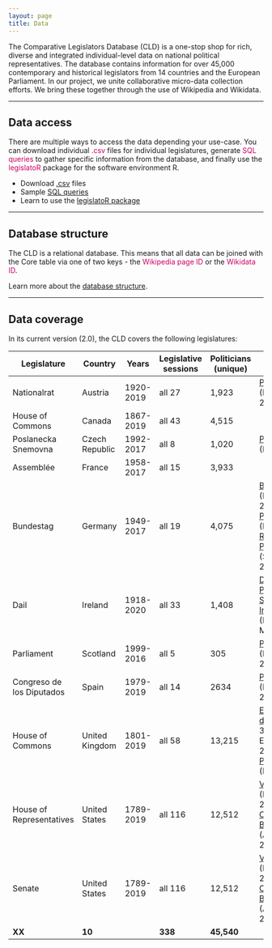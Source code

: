 ```yaml
---
layout: page
title: Data
---
```


The Comparative Legislators Database (CLD) is a one-stop shop for rich, diverse and integrated individual-level data on national political representatives. The database contains information for over 45,000 contemporary and historical legislators from 14 countries and the European Parliament. In our project, we unite collaborative micro-data collection efforts. We bring these together through the use of Wikipedia and Wikidata.

---

<h2 class="legislator-blue">Data access</h2>

<p>There are multiple ways to access the data depending your use-case. You can download individual <span style = "color:#cc0065">.csv </span>files for individual legislatures, generate <span style = "color:#cc0065">SQL queries</span> to gather specific information from the database, and finally use the <span style = "color:#cc0065">legislatoR</span> package for the software environment R.</p>

<ul>
<li> Download <a href="{{ site.baseurl }}/data/csv/">.csv</a> files <i class="fa fa-download"></i></li>
<li> Sample <a href="{{ site.baseurl }}/data/sql/">SQL queries</a> <i class="fa fa-database"></i></li>
<li> Learn to use the <a href="{{ site.baseurl }}/data/legislator/">legislatoR package</a> <i class="fa fa-code"></i></li>
</ul>

---

<h2 class="legislator-blue">Database structure</h2>

The CLD is a relational database. This means that all data can be joined with the Core table via one of two keys - the <span style="color:#cc0065">Wikipedia page ID</span> or the <span style="color:#cc0065">Wikidata ID</span>.

Learn more about the <a href="{{ site.baseurl }}/data/structure/">database structure</a>.

---

<h2 class="legislator-blue">Data coverage</h2>

In its current version (2.0), the CLD covers the following legislatures:

<div class="table-wrapper" markdown="block">

| Legislature               | Country        | Years     | Legislative sessions | Politicians (unique) | Integrated with                                                                                                       |
|---------------------------|----------------|-----------|----------------------|----------------------|-----------------------------------------------------------------------------------------------------------------------|
| Nationalrat               | Austria        | 1920-2019 | all 27               | 1,923                | [ParlSpeech V2](https://dataverse.harvard.edu/dataset.xhtml?persistentId=doi:10.7910/DVN/L4OAKN) (Rauh/Schwalbach 2020)                                                                                  |
| House of Commons          | Canada         | 1867-2019 | all 43               | 4,515                |                                                                                                                       |
| Poslanecka Snemovna       | Czech Republic | 1992-2017 | all 8                | 1,020                | [ParlSpeech V1](https://dataverse.harvard.edu/dataset.xhtml?persistentId=doi:10.7910/DVN/E4RSP9) (Rauh et al. 2017)                                                                                      |
| Assemblée                | France         | 1958-2017 | all 15               | 3,933                |                                                                                                                       |
| Bundestag                 | Germany        | 1949-2017 | all 19               | 4,075                | [BTVote data](https://dataverse.harvard.edu/dataverse/btvote) (Bergmann et al. 2018),<br /> [ParlSpeech V1](https://dataverse.harvard.edu/dataset.xhtml?persistentId=doi:10.7910/DVN/E4RSP9) (Rauh et al. 2017),<br /> [Reelection Prospects data](https://dataverse.harvard.edu/dataset.xhtml?persistentId=doi:10.7910/DVN/EBEDPI) (Stoffel/Sieberer 2017) |
| Dail                      | Ireland        | 1918-2020 | all 33               | 1,408                | [Database of Parliamentary Speeches in Ireland](https://dataverse.harvard.edu/dataset.xhtml?persistentId=doi:10.7910/DVN/6MZN76) (Herzog/Jankin Mikhaylov 2017)                                                 |
| Parliament                | Scotland       | 1999-2016 | all 5                | 305                  | [ParlScot](https://dataverse.harvard.edu/dataset.xhtml?persistentId=doi:10.7910/DVN/EQ9WBE) (Braby/Fraser 2021)                                                                                          |
| Congreso de los Diputados | Spain          | 1979-2019 | all 14               | 2634                 | [ParlSpeech V2](https://dataverse.harvard.edu/dataset.xhtml?persistentId=doi:10.7910/DVN/L4OAKN) (Rauh/Schwalbach 2020)                                                                                  |
| House of Commons          | United Kingdom | 1801-2019 | all 58               | 13,215               | [EggersSpirling data](https://github.com/ArthurSpirling/EggersSpirlingDatabase) (starting from <br /> 38th session, Eggers/Spirling 2014),<br /> [ParlSpeech V1](https://dataverse.harvard.edu/dataset.xhtml?persistentId=doi:10.7910/DVN/E4RSP9) (Rauh et al. 2017)              |
| House of Representatives       | United States  | 1789-2019 | all 116              | 12,512               | [Voteview data](https://voteview.com/data) (Lewis et al. 2019), <br /> [Congressional Bills Project data](http://www.congressionalbills.org/) (Adler/Wilkserson 2018)                           |
| Senate          | United States  | 1789-2019 | all 116              | 12,512               | [Voteview data](https://voteview.com/data) (Lewis et al. 2019), <br /> [Congressional Bills Project data](http://www.congressionalbills.org/) (Adler/Wilkserson 2018)                           |
|   **XX**                      | **10**             |         | **338**                  | **45,540**               |                                                                                                                |

</div>
